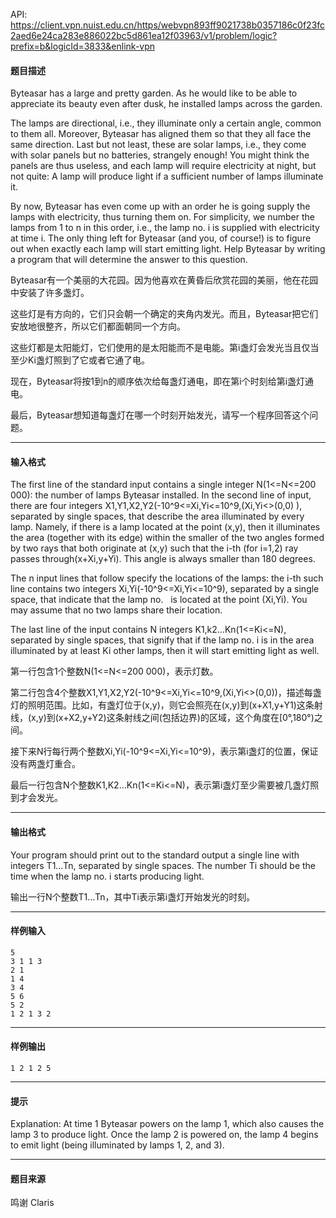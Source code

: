API: https://client.vpn.nuist.edu.cn/https/webvpn893ff9021738b0357186c0f23fc2aed6e24ca283e886022bc5d861ea12f03963/v1/problem/logic?prefix=b&logicId=3833&enlink-vpn

#### 题目描述

Byteasar has a large and pretty garden. As he would like to be able to appreciate its beauty even after dusk, he installed lamps across the garden.

The lamps are directional, i.e., they illuminate only a certain angle, common to them all. Moreover, Byteasar has aligned them so that they all face the same direction. Last but not least, these are solar lamps, i.e., they come with solar panels but no batteries, strangely enough! You might think the panels are thus useless, and each lamp will require electricity at night, but not quite: A lamp will produce light if a sufficient number of lamps illuminate it.

By now, Byteasar has even come up with an order he is going supply the lamps with electricity, thus turning them on. For simplicity, we number the lamps from 1 to n in this order, i.e., the lamp no. i is supplied with electricity at time i. The only thing left for Byteasar (and you, of course!) is to figure out when exactly each lamp will start emitting light. Help Byteasar by writing a program that will determine the answer to this question.

Byteasar有一个美丽的大花园。因为他喜欢在黄昏后欣赏花园的美丽，他在花园中安装了许多盏灯。

这些灯是有方向的，它们只会朝一个确定的夹角内发光。而且，Byteasar把它们安放地很整齐，所以它们都面朝同一个方向。

这些灯都是太阳能灯，它们使用的是太阳能而不是电能。第i盏灯会发光当且仅当至少Ki盏灯照到了它或者它通了电。

现在，Byteasar将按1到n的顺序依次给每盏灯通电，即在第i个时刻给第i盏灯通电。

最后，Byteasar想知道每盏灯在哪一个时刻开始发光，请写一个程序回答这个问题。

---

#### 输入格式

The first line of the standard input contains a single integer N(1<=N<=200 000): the number of lamps Byteasar installed. In the second line of input, there are four integers X1,Y1,X2,Y2(-10^9<=Xi,Yi<=10^9,(Xi,Yi<>(0,0) ), separated by single spaces, that describe the area illuminated by every lamp. Namely, if there is a lamp located at the point (x,y), then it illuminates the area (together with its edge) within the smaller of the two angles formed by two rays that both originate at (x,y) such that the i-th (for i=1,2) ray passes through(x+Xi,y+Yi). This angle is always smaller than 180 degrees.

The n input lines that follow specify the locations of the lamps: the i-th such line contains two integers Xi,Yi(-10^9<=Xi,Yi<=10^9), separated by a single space, that indicate that the lamp no.   is located at the point (Xi,Yi). You may assume that no two lamps share their location.

The last line of the input contains N integers K1,k2…Kn(1<=Ki<=N), separated by single spaces, that signify that if the lamp no. i is in the area illuminated by at least Ki other lamps, then it will start emitting light as well.

第一行包含1个整数N(1<=N<=200 000)，表示灯数。

第二行包含4个整数X1,Y1,X2,Y2(-10^9<=Xi,Yi<=10^9,(Xi,Yi<>(0,0))，描述每盏灯的照明范围。比如，有盏灯位于(x,y)，则它会照亮在(x,y)到(x+X1,y+Y1)这条射线，(x,y)到(x+X2,y+Y2)这条射线之间(包括边界)的区域，这个角度在\[0°,180°)之间。

接下来N行每行两个整数Xi,Yi(-10^9<=Xi,Yi<=10^9)，表示第i盏灯的位置，保证没有两盏灯重合。

最后一行包含N个整数K1,K2…Kn(1<=Ki<=N)，表示第i盏灯至少需要被几盏灯照到才会发光。

---

#### 输出格式

Your program should print out to the standard output a single line with   integers T1…Tn, separated by single spaces. The number Ti should be the time when the lamp no. i starts producing light.

输出一行N个整数T1...Tn，其中Ti表示第i盏灯开始发光的时刻。

---

#### 样例输入
```
5
3 1 1 3
2 1
1 4
3 4
5 6
5 2
1 2 1 3 2
```

---

#### 样例输出
```
1 2 1 2 5
```

---

#### 提示

Explanation: At time 1 Byteasar powers on the lamp 1, which also causes the lamp 3 to produce light. Once the lamp 2 is powered on, the lamp 4 begins to emit light (being illuminated by lamps 1, 2, and 3).

---

#### 题目来源

鸣谢 Claris